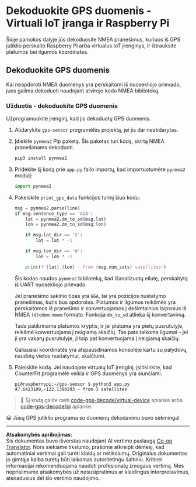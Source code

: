 <!--
CO_OP_TRANSLATOR_METADATA:
{
  "original_hash": "cbb8c285bc64c5192fae3368fb5077d2",
  "translation_date": "2025-08-28T19:38:34+00:00",
  "source_file": "3-transport/lessons/1-location-tracking/single-board-computer-gps-decode.md",
  "language_code": "lt"
}
-->
# Dekoduokite GPS duomenis - Virtuali IoT įranga ir Raspberry Pi

Šioje pamokos dalyje jūs dekoduosite NMEA pranešimus, kuriuos iš GPS jutiklio perskaito Raspberry Pi arba virtualus IoT įrenginys, ir ištrauksite platumos bei ilgumos koordinates.

## Dekoduokite GPS duomenis

Kai neapdoroti NMEA duomenys yra perskaitomi iš nuosekliojo prievado, juos galima dekoduoti naudojant atvirojo kodo NMEA biblioteką.

### Užduotis - dekoduokite GPS duomenis

Užprogramuokite įrenginį, kad jis dekoduotų GPS duomenis.

1. Atidarykite `gps-sensor` programėlės projektą, jei jis dar neatidarytas.

1. Įdiekite `pynmea2` Pip paketą. Šis paketas turi kodą, skirtą NMEA pranešimams dekoduoti.

    ```sh
    pip3 install pynmea2
    ```

1. Pridėkite šį kodą prie `app.py` failo importų, kad importuotumėte `pynmea2` modulį:

    ```python
    import pynmea2
    ```

1. Pakeiskite `print_gps_data` funkcijos turinį šiuo kodu:

    ```python
    msg = pynmea2.parse(line)
    if msg.sentence_type == 'GGA':
        lat = pynmea2.dm_to_sd(msg.lat)
        lon = pynmea2.dm_to_sd(msg.lon)

        if msg.lat_dir == 'S':
            lat = lat * -1

        if msg.lon_dir == 'W':
            lon = lon * -1

        print(f'{lat},{lon} - from {msg.num_sats} satellites')
    ```

    Šis kodas naudos `pynmea2` biblioteką, kad išanalizuotų eilutę, perskaitytą iš UART nuosekliojo prievado.

    Jei pranešimo sakinio tipas yra `GGA`, tai yra pozicijos nustatymo pranešimas, kuris bus apdorotas. Platumos ir ilgumos reikšmės yra perskaitomos iš pranešimo ir konvertuojamos į dešimtainius laipsnius iš NMEA `(d)ddmm.mmmm` formato. Funkcija `dm_to_sd` atlieka šį konvertavimą.

    Tada patikrinama platumos kryptis, ir jei platuma yra pietų pusrutulyje, reikšmė konvertuojama į neigiamą skaičių. Tas pats taikoma ilgumai – jei ji yra vakarų pusrutulyje, ji taip pat konvertuojama į neigiamą skaičių.

    Galiausiai koordinatės yra atspausdinamos konsolėje kartu su palydovų, naudotų vietos nustatymui, skaičiumi.

1. Paleiskite kodą. Jei naudojate virtualų IoT įrenginį, įsitikinkite, kad CounterFit programėlė veikia ir GPS duomenys yra siunčiami.

    ```output
    pi@raspberrypi:~/gps-sensor $ python3 app.py 
    47.6423109,-122.1390293 - from 3 satellites
    ```

> 💁 Šį kodą galite rasti [code-gps-decode/virtual-device](../../../../../3-transport/lessons/1-location-tracking/code-gps-decode/virtual-device) aplanke arba [code-gps-decode/pi](../../../../../3-transport/lessons/1-location-tracking/code-gps-decode/pi) aplanke.

😀 Jūsų GPS jutiklio programa su duomenų dekodavimu buvo sėkminga!

---

**Atsakomybės apribojimas**:  
Šis dokumentas buvo išverstas naudojant AI vertimo paslaugą [Co-op Translator](https://github.com/Azure/co-op-translator). Nors siekiame tikslumo, prašome atkreipti dėmesį, kad automatiniai vertimai gali turėti klaidų ar netikslumų. Originalus dokumentas jo gimtąja kalba turėtų būti laikomas autoritetingu šaltiniu. Kritinei informacijai rekomenduojama naudoti profesionalų žmogaus vertimą. Mes neprisiimame atsakomybės už nesusipratimus ar klaidingus interpretavimus, atsiradusius dėl šio vertimo naudojimo.